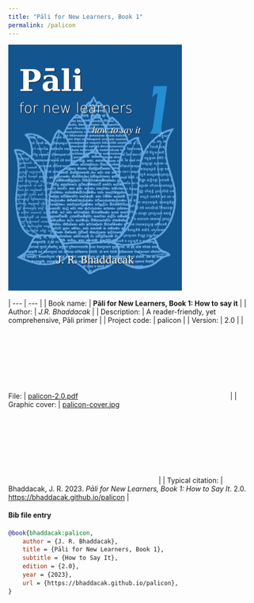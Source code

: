 ```yaml
---
title: "Pāli for New Learners, Book 1"
permalink: /palicon
---
```


![PNL1](/assets/images/palicon-cover.jpg)

| --- | --- |
| Book name: | **Pāli for New Learners, Book 1: How to say it** |
| Author: | *J.R. Bhaddacak* |
| Description: | A reader-friendly, yet comprehensive, Pāli primer |
| Project code: | palicon |
| Version: | 2.0 |
| File: | [palicon-2.0.pdf](https://drive.google.com/file/d/1GBuuLuxc_pIqRV0VJsBmnFEDsMa2GxV7/view?usp=sharing) <svg class="icon"><use xlink:href="/assets/fontawesome/custom.svg#google-drive"></use></svg> |
| Graphic cover: | [palicon-cover.jpg](https://drive.google.com/file/d/145U0G3-Z7zl03yyTdsHPveZTtWEadnk7/view?usp=sharing) <svg class="icon"><use xlink:href="/assets/fontawesome/custom.svg#google-drive"></use></svg> |
| Typical citation: | Bhaddacak, J. R. 2023. *Pāli for New Learners, Book 1: How to Say It*. 2.0. https://bhaddacak.github.io/palicon |

#### Bib file entry
```bib
@book{bhaddacak:palicon,
	author = {J. R. Bhaddacak},
	title = {Pāli for New Learners, Book 1},
	subtitle = {How to Say It},
	edition = {2.0},
	year = {2023},
	url = {https://bhaddacak.github.io/palicon},
}
```

